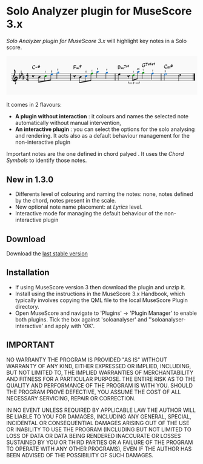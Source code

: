 # Solo Analyzer plugin for MuseScore 3.x
*Solo Analyzer plugin for MuseScore 3.x* will highlight key notes in a Solo score.

![SoloAnalser in action](/demo/soloanalyzer-demo.png)

It comes in 2 flavours:
- **A plugin without interaction** : it colours and names the selected note automatically without manual intervention,
- **An interactive plugin** : you can select the options for the solo analysing and rendering. It acts also as a default behaviour management for the non-interactive plugin

Important notes are the one defined in chord palyed . It uses the *Chord Symbols* to identify those notes.

## New in 1.3.0
- Differents level of colouring and naming the notes: none, notes defined by the chord, notes present in the scale.
- New optional note name placement: at _Lyrics_ level.
- Interactive mode for managing the default behaviour of the non-interactive plugin

## Download ##
Download the [last stable version](https://github.com/lgvr123/musescore-soloanalyser/releases)

## Installation
* If using MuseScore version 3 then download the plugin and unzip it.
* Install using the instructions in the MuseScore 3.x Handbook, which typically involves copying the QML file to the local MuseScore Plugin directory.
* Open MuseScore and navigate to 'Plugins' -> 'Plugin Manager' to enable both plugins. Tick the box against 'soloanalyser' and ''soloanalyser-interactive' and apply with 'OK'.


## IMPORTANT
NO WARRANTY THE PROGRAM IS PROVIDED "AS IS" WITHOUT WARRANTY OF ANY KIND, EITHER EXPRESSED OR IMPLIED, INCLUDING, BUT NOT LIMITED TO, THE IMPLIED WARRANTIES OF MERCHANTABILITY AND FITNESS FOR A PARTICULAR PURPOSE. THE ENTIRE RISK AS TO THE QUALITY AND PERFORMANCE OF THE PROGRAM IS WITH YOU. SHOULD THE PROGRAM PROVE DEFECTIVE, YOU ASSUME THE COST OF ALL NECESSARY SERVICING, REPAIR OR CORRECTION.

IN NO EVENT UNLESS REQUIRED BY APPLICABLE LAW THE AUTHOR WILL BE LIABLE TO YOU FOR DAMAGES, INCLUDING ANY GENERAL, SPECIAL, INCIDENTAL OR CONSEQUENTIAL DAMAGES ARISING OUT OF THE USE OR INABILITY TO USE THE PROGRAM (INCLUDING BUT NOT LIMITED TO LOSS OF DATA OR DATA BEING RENDERED INACCURATE OR LOSSES SUSTAINED BY YOU OR THIRD PARTIES OR A FAILURE OF THE PROGRAM TO OPERATE WITH ANY OTHER PROGRAMS), EVEN IF THE AUTHOR HAS BEEN ADVISED OF THE POSSIBILITY OF SUCH DAMAGES.

